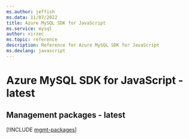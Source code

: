 ```yaml
---
ms.author: jeffish
ms.data: 11/07/2022
title: Azure MySQL SDK for JavaScript
ms.service: mysql
author: xirzec
ms.topic: reference
description: Reference for Azure MySQL SDK for JavaScript
ms.devlang: javascript
---
```

# Azure MySQL SDK for JavaScript - latest

## Management packages - latest
[!INCLUDE [mgmt-packages](mysql-mgmt-index.md)]